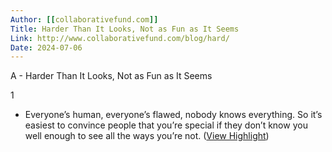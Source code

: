 ```yaml
---
Author: [[collaborativefund.com]]
Title: Harder Than It Looks, Not as Fun as It Seems
Link: http://www.collaborativefund.com/blog/hard/
Date: 2024-07-06
---
```

A - Harder Than It Looks, Not as Fun as It Seems

1
- Everyone’s human, everyone’s flawed, nobody knows everything. So it’s easiest to convince people that you’re special if they don’t know you well enough to see all the ways you’re not. ([View Highlight](https://instapaper.com/read/1421482783/16729894))
